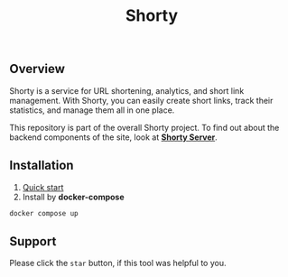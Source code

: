 <h1 align="center">Shorty</h1>

<p align="center">
  <img alt="" src="https://img.shields.io/badge/Next-black?style=for-the-badge&logo=next.js&logoColor=white" />
  <img alt="" src="https://img.shields.io/badge/react-%2320232a.svg?style=for-the-badge&logo=react&logoColor=%2361DAFB" />
  <img alt="" src="https://img.shields.io/badge/typescript-%23007ACC.svg?style=for-the-badge&logo=typescript&logoColor=white" />
  <img alt="" src="https://img.shields.io/badge/tailwindcss-%2338B2AC.svg?style=for-the-badge&logo=tailwind-css&logoColor=white" />
  <img alt="" src="https://img.shields.io/badge/Bun-%23000000.svg?style=for-the-badge&logo=bun&logoColor=white" />
  <img alt="" src="https://img.shields.io/badge/-React%20Query-FF4154?style=for-the-badge&logo=react%20query&logoColor=white" />
  <img alt="" src="https://img.shields.io/badge/ESLint-4B3263?style=for-the-badge&logo=eslint&logoColor=white" />
  <img alt="" src="https://img.shields.io/badge/docker-%230db7ed.svg?style=for-the-badge&logo=docker&logoColor=white" />
</p>

## Overview

Shorty is a service for URL shortening, analytics, and short link management. With Shorty, you can easily create short links, track their statistics, and manage them all in one place.

This repository is part of the overall Shorty project. To find out about the backend components of the site, look at **[Shorty Server](https://github.com/Bagger-sTeam/ShortyRestApi)**.

## Installation

1. [Quick start](QUICK_START.md)
2. Install by **docker-compose**

```bash
docker compose up
```

## Support

Please click the `star` button, if this tool was helpful to you.
